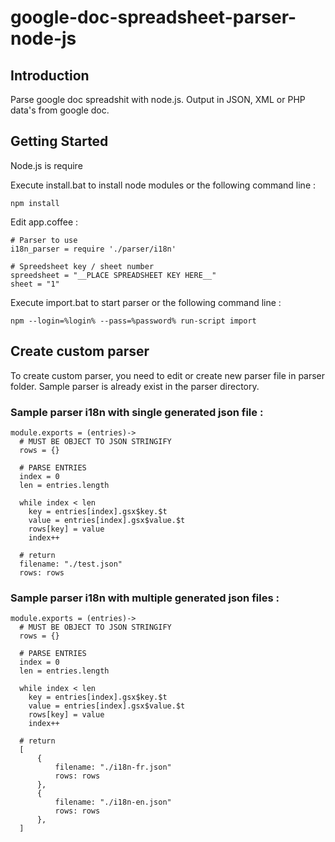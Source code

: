 # google-doc-spreadsheet-parser-node-js


## Introduction ##

Parse google doc spreadshit with node.js. Output in JSON, XML or PHP data's from google doc.

## Getting Started ##

Node.js is require

Execute install.bat to install node modules or the following command line :

    npm install

Edit app.coffee :

    	
	# Parser to use
	i18n_parser = require './parser/i18n'

    # Spreedsheet key / sheet number
    spreedsheet = "__PLACE SPREADSHEET KEY HERE__"
    sheet = "1"
    

Execute import.bat to start parser or the following command line :


    npm --login=%login% --pass=%password% run-script import
    

## Create custom parser ##

To create custom parser, you need to edit or create new parser file in parser folder. Sample parser is already exist in the parser directory.

### Sample parser i18n with single generated json file :

    module.exports = (entries)->
      # MUST BE OBJECT TO JSON STRINGIFY
      rows = {}
    
      # PARSE ENTRIES
      index = 0
      len = entries.length
    
      while index < len
	    key = entries[index].gsx$key.$t
	    value = entries[index].gsx$value.$t
	    rows[key] = value
	    index++
    
      # return
      filename: "./test.json"
      rows: rows
       


### Sample parser i18n with multiple generated json files :

    module.exports = (entries)->
      # MUST BE OBJECT TO JSON STRINGIFY
      rows = {}
    
      # PARSE ENTRIES
      index = 0
      len = entries.length
    
      while index < len
	    key = entries[index].gsx$key.$t
	    value = entries[index].gsx$value.$t
	    rows[key] = value
	    index++
    
      # return
	  [
	  	  {
			  filename: "./i18n-fr.json"
     		  rows: rows
		  },
		  {
			  filename: "./i18n-en.json"
      		  rows: rows
		  },
	  ]
      
       

